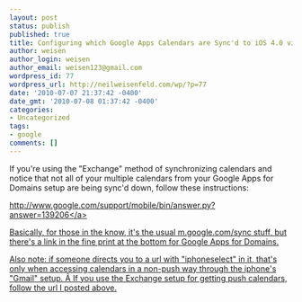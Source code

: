 ```yaml
---
layout: post
status: publish
published: true
title: Configuring which Google Apps Calendars are Sync'd to iOS 4.0 via ActiveSync
author: weisen
author_login: weisen
author_email: weisen123@gmail.com
wordpress_id: 77
wordpress_url: http://neilweisenfeld.com/wp/?p=77
date: '2010-07-07 21:37:42 -0400'
date_gmt: '2010-07-08 01:37:42 -0400'
categories:
- Uncategorized
tags:
- google
comments: []
---
```

<p>If you're using the "Exchange" method of synchronizing calendars and notice that not all of your multiple calendars from your Google Apps for Domains setup are being sync'd down, follow these instructions:</p>
<p><a href="http:&#47;&#47;www.google.com&#47;support&#47;mobile&#47;bin&#47;answer.py?answer=139206">http:&#47;&#47;www.google.com&#47;support&#47;mobile&#47;bin&#47;answer.py?answer=139206<&#47;a></p>
<p>Basically, for those in the know, it's the usual m.google.com&#47;sync stuff, but there's a link in the fine print at the bottom for Google Apps for Domains.</p>
<p>Also note: if someone directs you to a url with "iphoneselect" in it, that's only when accessing calendars in a non-push way through the iphone's "Gmail" setup. &Acirc;&nbsp;If you use the Exchange setup for getting push calendars, follow the url I posted above.</p>
